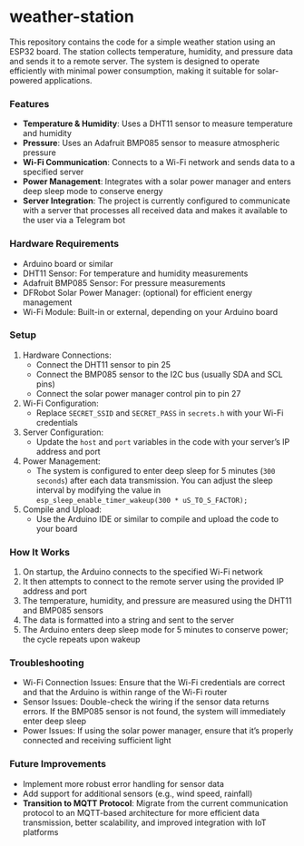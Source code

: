 # weather-station

This repository contains the code for a simple weather station using an ESP32 board. The station collects temperature, humidity, and pressure data and sends it to a remote server. The system is designed to operate efficiently with minimal power consumption, making it suitable for solar-powered applications.

### Features
- **Temperature & Humidity**: Uses a DHT11 sensor to measure temperature and humidity
- **Pressure**: Uses an Adafruit BMP085 sensor to measure atmospheric pressure
- **Wi-Fi Communication**: Connects to a Wi-Fi network and sends data to a specified server
- **Power Management**: Integrates with a solar power manager and enters deep sleep mode to conserve energy
- **Server Integration**: The project is currently configured to communicate with a server that processes all received data and makes it available to the user via a Telegram bot

### Hardware Requirements
- Arduino board or similar
- DHT11 Sensor: For temperature and humidity measurements
- Adafruit BMP085 Sensor: For pressure measurements
- DFRobot Solar Power Manager: (optional) for efficient energy management
- Wi-Fi Module: Built-in or external, depending on your Arduino board

### Setup
1. Hardware Connections:
    - Connect the DHT11 sensor to pin 25
    - Connect the BMP085 sensor to the I2C bus (usually SDA and SCL pins)
    - Connect the solar power manager control pin to pin 27
2. Wi-Fi Configuration:
    - Replace `SECRET_SSID` and `SECRET_PASS` in `secrets.h` with your Wi-Fi credentials
3. Server Configuration:
    - Update the `host` and `port` variables in the code with your server’s IP address and port
4. Power Management:
    - The system is configured to enter deep sleep for 5 minutes (`300 seconds`) after each data transmission. You can adjust the sleep interval by modifying the value in `esp_sleep_enable_timer_wakeup(300 * uS_TO_S_FACTOR);`
5. Compile and Upload:
    - Use the Arduino IDE or similar to compile and upload the code to your board

### How It Works
1. On startup, the Arduino connects to the specified Wi-Fi network
2. It then attempts to connect to the remote server using the provided IP address and port
3. The temperature, humidity, and pressure are measured using the DHT11 and BMP085 sensors
4. The data is formatted into a string and sent to the server
5. The Arduino enters deep sleep mode for 5 minutes to conserve power; the cycle repeats upon wakeup

### Troubleshooting
- Wi-Fi Connection Issues: Ensure that the Wi-Fi credentials are correct and that the Arduino is within range of the Wi-Fi router
- Sensor Issues: Double-check the wiring if the sensor data returns errors. If the BMP085 sensor is not found, the system will immediately enter deep sleep
- Power Issues: If using the solar power manager, ensure that it’s properly connected and receiving sufficient light

### Future Improvements
- Implement more robust error handling for sensor data
- Add support for additional sensors (e.g., wind speed, rainfall)
- **Transition to MQTT Protocol**: Migrate from the current communication protocol to an MQTT-based architecture for more efficient data transmission, better scalability, and improved integration with IoT platforms


